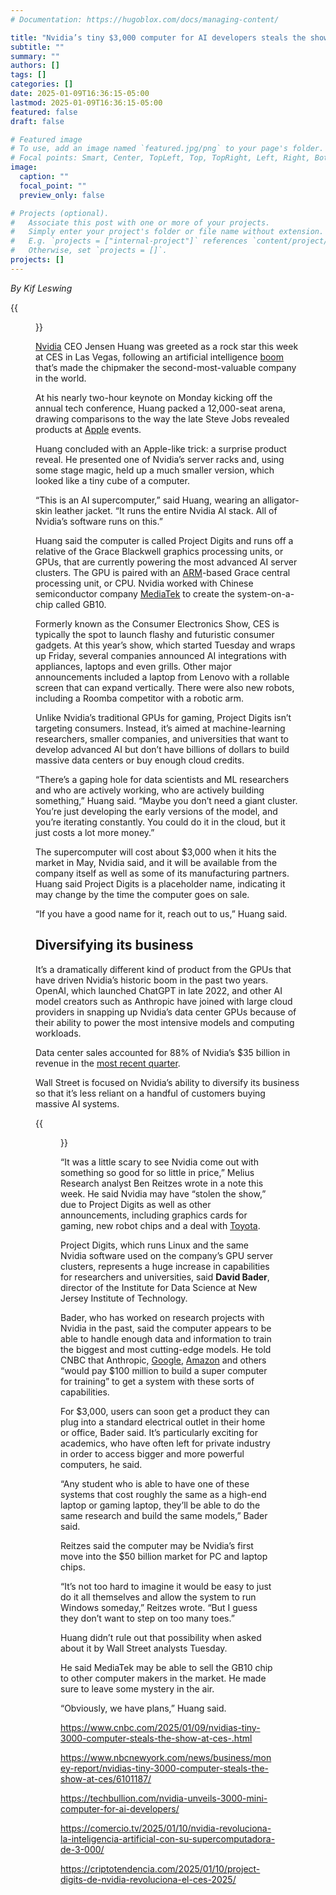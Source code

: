 ```yaml
---
# Documentation: https://hugoblox.com/docs/managing-content/

title: "Nvidia’s tiny $3,000 computer for AI developers steals the show at CES"
subtitle: ""
summary: ""
authors: []
tags: []
categories: []
date: 2025-01-09T16:36:15-05:00
lastmod: 2025-01-09T16:36:15-05:00
featured: false
draft: false

# Featured image
# To use, add an image named `featured.jpg/png` to your page's folder.
# Focal points: Smart, Center, TopLeft, Top, TopRight, Left, Right, BottomLeft, Bottom, BottomRight.
image:
  caption: ""
  focal_point: ""
  preview_only: false

# Projects (optional).
#   Associate this post with one or more of your projects.
#   Simply enter your project's folder or file name without extension.
#   E.g. `projects = ["internal-project"]` references `content/project/deep-learning/index.md`.
#   Otherwise, set `projects = []`.
projects: []
---
```


*By Kif Leswing*

{{<figure src="108083597-1736346594840-gettyimages-2192223994-AFP_36T83RL.jpg" caption="Nvidia CEO Jensen Huang speaks about the Project Digits personal AI supercomputer for researchers and students during a keynote address at the CES tech conference in Las Vegas, Jan. 6, 2025. *Patrick T. Fallon | Afp | Getty Images*">}}

[Nvidia](https://www.cnbc.com/quotes/NVDA/) CEO Jensen Huang was greeted as a rock star this week at CES in Las Vegas, following an artificial intelligence [boom](https://www.cnbc.com/2024/10/14/nvidia-shares-hit-a-record-as-chipmaker-market-cap-tops-3point4-trillion.html) that’s made the chipmaker the second-most-valuable company in the world.

At his nearly two-hour keynote on Monday kicking off the annual tech conference, Huang packed a 12,000-seat arena, drawing comparisons to the way the late Steve Jobs revealed products at [Apple](https://www.cnbc.com/quotes/AAPL/) events.

Huang concluded with an Apple-like trick: a surprise product reveal. He presented one of Nvidia’s server racks and, using some stage magic, held up a much smaller version, which looked like a tiny cube of a computer.

“This is an AI supercomputer,” said Huang, wearing an alligator-skin leather jacket. “It runs the entire Nvidia AI stack. All of Nvidia’s software runs on this.”

Huang said the computer is called Project Digits and runs off a relative of the Grace Blackwell graphics processing units, or GPUs, that are currently powering the most advanced AI server clusters. The GPU is paired with an [ARM](https://www.cnbc.com/quotes/ARM/)-based Grace central processing unit, or CPU. Nvidia worked with Chinese semiconductor company [MediaTek](https://www.cnbc.com/quotes/) to create the system-on-a-chip called GB10.

Formerly known as the Consumer Electronics Show, CES is typically the spot to launch flashy and futuristic consumer gadgets. At this year’s show, which started Tuesday and wraps up Friday, several companies announced AI integrations with appliances, laptops and even grills. Other major announcements included a laptop from Lenovo with a rollable screen that can expand vertically. There were also new robots, including a Roomba competitor with a robotic arm.

Unlike Nvidia’s traditional GPUs for gaming, Project Digits isn’t targeting consumers. Instead, it’s aimed at machine-learning researchers, smaller companies, and universities that want to develop advanced AI but don’t have billions of dollars to build massive data centers or buy enough cloud credits.

“There’s a gaping hole for data scientists and ML researchers and who are actively working, who are actively building something,” Huang said. “Maybe you don’t need a giant cluster. You’re just developing the early versions of the model, and you’re iterating constantly. You could do it in the cloud, but it just costs a lot more money.”

The supercomputer will cost about $3,000 when it hits the market in May, Nvidia said, and it will be available from the company itself as well as some of its manufacturing partners. Huang said Project Digits is a placeholder name, indicating it may change by the time the computer goes on sale.

“If you have a good name for it, reach out to us,” Huang said.

## Diversifying its business ##

It’s a dramatically different kind of product from the GPUs that have driven Nvidia’s historic boom in the past two years. OpenAI, which launched ChatGPT in late 2022, and other AI model creators such as Anthropic have joined with large cloud providers in snapping up Nvidia’s data center GPUs because of their ability to power the most intensive models and computing workloads.

Data center sales accounted for 88% of Nvidia’s $35 billion in revenue in the [most recent quarter](https://www.cnbc.com/2024/11/20/nvidia-nvda-earnings-report-q3-2025.html).

Wall Street is focused on Nvidia’s ability to diversify its business so that it’s less reliant on a handful of customers buying massive AI systems.

{{<figure src="108084405-1736447789464-gettyimages-2192471522-CES_2025.jpg" caption="The Nvidia Project Digits supercomputer during the 2025 CES event in Las Vegas, Nevada, US, on Wednesday, Jan. 8, 2025. People flock to the gambling capital in the tens of thousands to soak up keynote events and fight through the throngs on show floors for a glimpse of some gadget that might be a harbinger of the future. Photographer: *Bridget Bennett | Bloomberg | Getty Images*">}}

“It was a little scary to see Nvidia come out with something so good for so little in price,” Melius Research analyst Ben Reitzes wrote in a note this week. He said Nvidia may have “stolen the show,” due to Project Digits as well as other announcements, including graphics cards for gaming, new robot chips and a deal with [Toyota](https://www.cnbc.com/quotes/TM/).

Project Digits, which runs Linux and the same Nvidia software used on the company’s GPU server clusters, represents a huge increase in capabilities for researchers and universities, said **David Bader**, director of the Institute for Data Science at New Jersey Institute of Technology.

Bader, who has worked on research projects with Nvidia in the past, said the computer appears to be able to handle enough data and information to train the biggest and most cutting-edge models. He told CNBC that Anthropic, [Google](https://www.cnbc.com/quotes/GOOGL/), [Amazon](https://www.cnbc.com/quotes/AMZN/) and others “would pay $100 million to build a super computer for training” to get a system with these sorts of capabilities.

For $3,000, users can soon get a product they can plug into a standard electrical outlet in their home or office, Bader said. It’s particularly exciting for academics, who have often left for private industry in order to access bigger and more powerful computers, he said.

“Any student who is able to have one of these systems that cost roughly the same as a high-end laptop or gaming laptop, they’ll be able to do the same research and build the same models,” Bader said.

Reitzes said the computer may be Nvidia’s first move into the $50 billion market for PC and laptop chips.

“It’s not too hard to imagine it would be easy to just do it all themselves and allow the system to run Windows someday,” Reitzes wrote. “But I guess they don’t want to step on too many toes.”

Huang didn’t rule out that possibility when asked about it by Wall Street analysts Tuesday.

He said MediaTek may be able to sell the GB10 chip to other computer makers in the market. He made sure to leave some mystery in the air.

“Obviously, we have plans,” Huang said.

https://www.cnbc.com/2025/01/09/nvidias-tiny-3000-computer-steals-the-show-at-ces-.html

https://www.nbcnewyork.com/news/business/money-report/nvidias-tiny-3000-computer-steals-the-show-at-ces/6101187/

https://techbullion.com/nvidia-unveils-3000-mini-computer-for-ai-developers/

https://comercio.tv/2025/01/10/nvidia-revoluciona-la-inteligencia-artificial-con-su-supercomputadora-de-3-000/

https://criptotendencia.com/2025/01/10/project-digits-de-nvidia-revoluciona-el-ces-2025/




